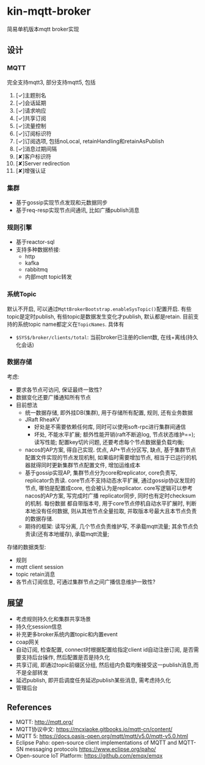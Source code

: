 # kin-mqtt-broker

简易单机版本mqtt broker实现

## 设计

### MQTT

完全支持mqtt3, 部分支持mqtt5, 包括

1. [✓]主题别名
2. [✓]会话延期
3. [✓]请求响应
4. [✓]共享订阅
5. [✓]流量控制
6. [✓]订阅标识符
7. [✓]订阅选项, 包括noLocal, retainHandling和retainAsPublish
8. [✓]消息过期间隔
9. [✘]客户标识符
10. [✘]Server redirection
11. [✘]增强认证

### 集群

* 基于gossip实现节点发现和元数据同步
* 基于req-resp实现节点间通讯, 比如广播publish消息

### 规则引擎

* 基于reactor-sql
* 支持多种数据桥接:
    * http
    * kafka
    * rabbitmq
    * 内部mqtt topic转发

### 系统Topic

默认不开启, 可以通过`MqttBrokerBootstrap.enableSysTopic()`配置开启. 有些topic是定时publish, 有些topic是数据发生变化才publish,
默认都是retain.
目前支持的系统topic name都定义在`TopicNames`. 具体有

* `$SYS$/broker/clients/total`: 当前broker已注册的client数, 在线+离线(持久化会话)

### 数据存储

考虑:

* 要求各节点可访问, 保证最终一致性?
* 数据变化还要广播通知所有节点
* 目前想法
    * 统一数据存储, 即外挂DB(集群), 用于存储所有配置, 规则, 还有业务数据
    * JRaft RheaKV
        * 好处是不需要依赖任何库, 同时可以使用soft-rpc进行集群间通信
        * 坏处, 不能水平扩展; 额外性能开销(raft不断追log, 节点状态维护==); 读写性能; 配置key切片问题, 还要考虑每个节点数据量负载均衡;
    * nacos的AP方案, 得自己实现. 优点, AP+节点分区写, 缺点, 基于集群节点配置文件实现的节点发现机制, 如果临时需要增加节点,
      相当于已运行的机器就得同时更新集群节点配置文件, 增加运维成本
    * 基于gossip实现AP, 集群节点分为core和replicator, core负责写, replicator负责读. core节点不支持动态水平扩展,
      通过gossip协议发现的节点,
      哪怕是配置成core, 也会被认为是replicator. core写逻辑可以参考nacos的AP方案, 写完成时广播 replicator同步,
      同时也有定时checksum的机制. 每份数据
      都自带版本号, 用于core节点停机自动水平扩展时, 判断本地没有任何数据, 则从其他节点全量拉取, 并取版本号最大且本节点负责的数据存储.
    * 期待的框架: 读写分离, 几个节点负责维护写, 不承载mqtt流量; 其余节点负责读(还有本地缓存), 承载mqtt流量;

存储的数据类型:

* 规则
* mqtt client session
* topic retain消息
* 各节点订阅信息, 可通过集群节点之间广播信息维护一致性?

## 展望

* 考虑规则持久化和集群共享场景
* 持久化session信息
* 补充更多broker系统内置topic和内置event
* coap网关
* 自动订阅, 检查配置, connect时根据配置给指定client id自动注册订阅, 是否需要支持后台操作, 然后配置是否是持久化
* 共享订阅, 即通过topic前缀区分组, 然后组内负载均衡接受这一publish消息,而不是全部转发
* 延迟publish, 即开启调度任务延迟publish某些消息, 需考虑持久化
* 管理后台

## References

* MQTT: http://mqtt.org/
* MQTT协议中文: https://mcxiaoke.gitbooks.io/mqtt-cn/content/
* MQTT 5: https://docs.oasis-open.org/mqtt/mqtt/v5.0/mqtt-v5.0.html
* Eclipse Paho: open-source client implementations of MQTT and MQTT-SN messaging protocols https://www.eclipse.org/paho/
* Open-source IoT Platform: https://github.com/emqx/emqx